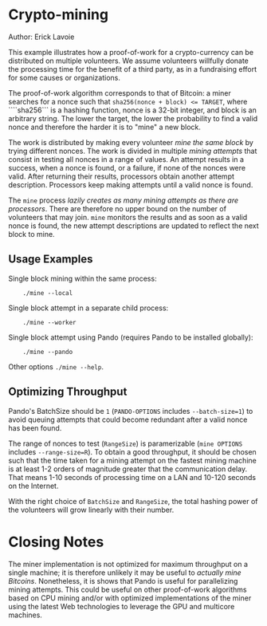 # Crypto-mining

Author: Erick Lavoie

This example illustrates how a proof-of-work for a crypto-currency can be
distributed on multiple volunteers. We assume volunteers willfully donate the
processing time for the benefit of a third party, as in a fundraising effort
for some causes or organizations.

The proof-of-work algorithm corresponds to that of Bitcoin: a miner searches
for a nonce such that ````sha256(nonce + block) <= TARGET````, where
````sha256``` is a hashing function, nonce is a 32-bit integer, and block is an
arbitrary string. The lower the target, the lower the probability to find a
valid nonce and therefore the harder it is to "mine" a new block.

The work is distributed by making every volunteer *mine the same block* by
trying different nonces. The work is divided in multiple *mining attempts* that
consist in testing all nonces in a range of values. An attempt results in a
success, when a nonce is found, or a failure, if none of the nonces were valid.
After returning their results, processors obtain another attempt description.
Processors keep making attempts until a valid nonce is found. 

The ````mine```` process *lazily creates as many mining attempts as there are
processors*. There are therefore no upper bound on the number of volunteers
that may join. ````mine```` monitors the results and as soon as a valid nonce
is found, the new attempt descriptions are updated to reflect the next block to
mine.

## Usage Examples

Single block mining within the same process:
````
    ./mine --local 
````

Single block attempt in a separate child process:
````
    ./mine --worker 
````

Single block attempt using Pando (requires Pando to be installed globally):
````
    ./mine --pando
````

Other options ````./mine --help````.

## Optimizing Throughput

Pando's BatchSize should be ````1```` (````PANDO-OPTIONS```` includes
````--batch-size=1````) to avoid queuing attempts that could become redundant
after a valid nonce has been found.

The range of nonces to test (````RangeSize````) is paramerizable (````mine
OPTIONS```` includes ````--range-size=R````). To obtain a good throughput, it
should be chosen such that the time taken for a mining attempt on the fastest
mining machine is at least 1-2 orders of magnitude greater that the
communication delay. That means 1-10 seconds of processing time on a LAN and
10-120 seconds on the Internet.

With the right choice of ````BatchSize```` and ````RangeSize````, the total
hashing power of the volunteers will grow linearly with their number.

# Closing Notes

The miner implementation is not optimized for maximum throughput on a single
machine; it is therefore unlikely it may be useful to *actually mine Bitcoins*.
Nonetheless, it is shows that Pando is useful for parallelizing mining
attempts.  This could be useful on other proof-of-work algorithms based on CPU
mining and/or with optimized implementations of the miner using the latest Web
technologies to leverage the GPU and multicore machines.
